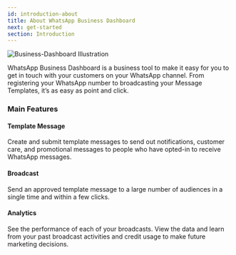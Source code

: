 ```yaml
---
id: introduction-about
title: About WhatsApp Business Dashboard
next: get-started
section: Introduction
---
```


<img className="borderless" src="/assets/images/products/business-dashboard/image-introduction-1.png" alt="Business-Dashboard Illustration" />

WhatsApp Business Dashboard is a business tool to make it easy for you to get in touch with your customers on your WhatsApp channel. From registering your WhatsApp number to broadcasting your Message Templates, it’s as easy as point and click.

### Main Features

#### Template Message

Create and submit template messages to send out notifications, customer care, and promotional messages to people who have opted-in to receive WhatsApp messages.

#### Broadcast

Send an approved template message to a large number of audiences in a single time and within a few clicks.

#### Analytics

See the performance of each of your broadcasts. View the data and learn from your past broadcast activities and credit usage to make future marketing decisions.
